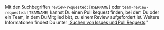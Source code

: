 Mit den Suchbegriffen `review-requested:[USERNAME]` oder `team-review-requested:[TEAMNAME]` kannst Du einen Pull Request finden, bei dem Du oder ein Team, in dem Du Mitglied bist, zu einem Review aufgefordert ist. Weitere Informationen findest Du unter „[Suchen von Issues und Pull Requests](/articles/searching-issues-and-pull-requests)."
